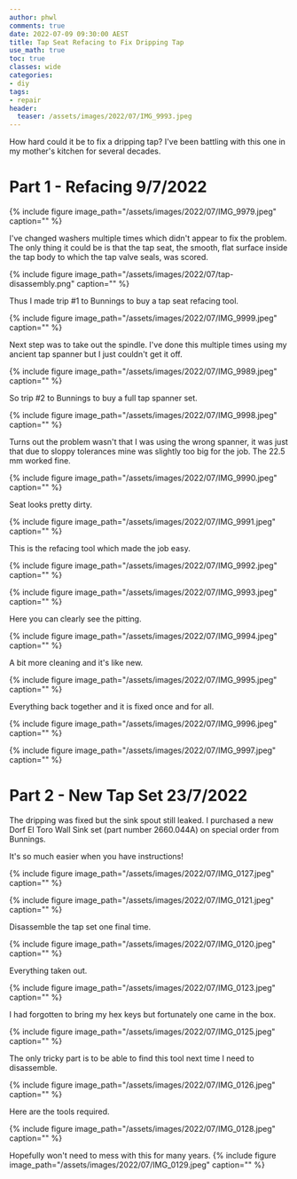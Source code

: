 ```yaml
---
author: phwl
comments: true
date: 2022-07-09 09:30:00 AEST
title: Tap Seat Refacing to Fix Dripping Tap
use_math: true
toc: true
classes: wide
categories:
- diy
tags:
- repair
header:
  teaser: /assets/images/2022/07/IMG_9993.jpeg
---
```

How hard could it be to fix a dripping tap? I've been battling with this 
one in my mother's kitchen for several decades.

# Part 1 - Refacing 9/7/2022
{% include figure image_path="/assets/images/2022/07/IMG_9979.jpeg" caption="" %}

I've changed washers multiple times which didn't appear to fix the problem. The only thing it could be is that the tap seat, the smooth, flat surface
inside the tap body to which the tap valve seals, was scored.

{% include figure image_path="/assets/images/2022/07/tap-disassembly.png" caption="" %}

Thus I made trip #1 to Bunnings to buy a tap seat refacing tool.

{% include figure image_path="/assets/images/2022/07/IMG_9999.jpeg" caption="" %}

Next step was to take out the spindle. I've done this multiple times
using my ancient tap spanner but I just couldn't get it off.

{% include figure image_path="/assets/images/2022/07/IMG_9989.jpeg" caption="" %}

So trip #2 to Bunnings to buy a full tap spanner set.

{% include figure image_path="/assets/images/2022/07/IMG_9998.jpeg" caption="" %}

Turns out the problem wasn't that I was using the wrong spanner, it was just that due to sloppy tolerances mine was slightly too big for the job. The 22.5 mm worked fine.


{% include figure image_path="/assets/images/2022/07/IMG_9990.jpeg" caption="" %}

Seat looks pretty dirty.

{% include figure image_path="/assets/images/2022/07/IMG_9991.jpeg" caption="" %}

This is the refacing tool which made the job easy.

{% include figure image_path="/assets/images/2022/07/IMG_9992.jpeg" caption="" %}

{% include figure image_path="/assets/images/2022/07/IMG_9993.jpeg" caption="" %}

Here you can clearly see the pitting.

{% include figure image_path="/assets/images/2022/07/IMG_9994.jpeg" caption="" %}

A bit more cleaning and it's like new.

{% include figure image_path="/assets/images/2022/07/IMG_9995.jpeg" caption="" %}

Everything back together and it is fixed once and for all.

{% include figure image_path="/assets/images/2022/07/IMG_9996.jpeg" caption="" %}

{% include figure image_path="/assets/images/2022/07/IMG_9997.jpeg" caption="" %}

# Part 2 - New Tap Set 23/7/2022
The dripping was fixed but the sink spout still leaked. I purchased a new
Dorf El Toro Wall Sink set (part number 2660.044A) on 
special order from Bunnings. 

It's so much easier when you have instructions!

{% include figure image_path="/assets/images/2022/07/IMG_0127.jpeg" caption="" %}

{% include figure image_path="/assets/images/2022/07/IMG_0121.jpeg" caption="" %}

Disassemble the tap set one final time.

{% include figure image_path="/assets/images/2022/07/IMG_0120.jpeg" caption="" %}

Everything taken out.

{% include figure image_path="/assets/images/2022/07/IMG_0123.jpeg" caption="" %}

I had forgotten to bring my hex keys but fortunately one came in the box.

{% include figure image_path="/assets/images/2022/07/IMG_0125.jpeg" caption="" %}

The only tricky part is to be able to find this tool next time I need to
disassemble.

{% include figure image_path="/assets/images/2022/07/IMG_0126.jpeg" caption="" %}

Here are the tools required.

{% include figure image_path="/assets/images/2022/07/IMG_0128.jpeg" caption="" %}

Hopefully won't need to mess with this for many years.
{% include figure image_path="/assets/images/2022/07/IMG_0129.jpeg" caption="" %}
